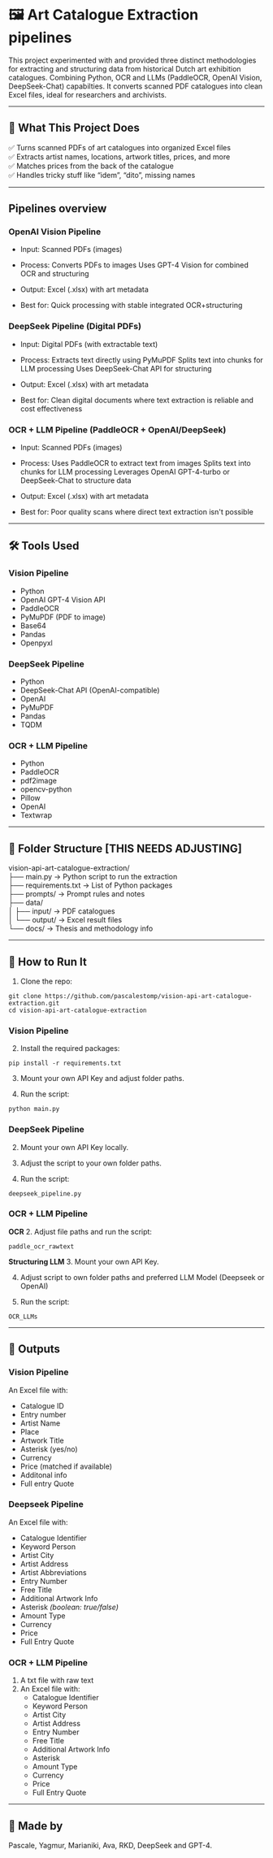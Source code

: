 # 🖼️ Art Catalogue Extraction pipelines

This project experimented with and provided three distinct methodologies for extracting and structuring data from historical Dutch art exhibition catalogues. Combining Python, OCR and LLMs (PaddleOCR, OpenAI Vision, DeepSeek-Chat) capabilties. It converts scanned PDF catalogues into clean Excel files, ideal for researchers and archivists.

---

## 🚀 What This Project Does

✅ Turns scanned PDFs of art catalogues into organized Excel files  
✅ Extracts artist names, locations, artwork titles, prices, and more  
✅ Matches prices from the back of the catalogue  
✅ Handles tricky stuff like “idem”, “dito”, missing names  

---
## Pipelines overview

### OpenAI Vision Pipeline

- Input: Scanned PDFs (images)
  
- Process:
  Converts PDFs to images
  Uses GPT-4 Vision for combined OCR and structuring

- Output: Excel (.xlsx) with art metadata
  
- Best for: Quick processing with stable integrated OCR+structuring

### DeepSeek Pipeline (Digital PDFs)

- Input: Digital PDFs (with extractable text)
  
- Process:
  Extracts text directly using PyMuPDF
  Splits text into chunks for LLM processing
  Uses DeepSeek-Chat API for structuring

- Output: Excel (.xlsx) with art metadata

- Best for: Clean digital documents where text extraction is reliable and cost effectiveness

### OCR + LLM Pipeline (PaddleOCR + OpenAI/DeepSeek)

- Input: Scanned PDFs (images)

- Process:
  Uses PaddleOCR to extract text from images
  Splits text into chunks for LLM processing
  Leverages OpenAI GPT-4-turbo or DeepSeek-Chat to structure data

- Output: Excel (.xlsx) with art metadata

- Best for: Poor quality scans where direct text extraction isn't possible
  
---
## 🛠 Tools Used
### Vision Pipeline
- Python
- OpenAI GPT-4 Vision API
- PaddleOCR
- PyMuPDF (PDF to image)
- Base64
- Pandas
- Openpyxl

### DeepSeek Pipeline
- Python
- DeepSeek-Chat API (OpenAI-compatible)
- OpenAI
- PyMuPDF
- Pandas
- TQDM

### OCR + LLM Pipeline
- Python
- PaddleOCR
- pdf2image
- opencv-python
- Pillow
- OpenAI
- Textwrap
---

## 📁 Folder Structure [THIS NEEDS ADJUSTING]

vision-api-art-catalogue-extraction/  
├── main.py → Python script to run the extraction  
├── requirements.txt → List of Python packages  
├── prompts/ → Prompt rules and notes  
├── data/  
│   ├── input/ → PDF catalogues  
│   └── output/ → Excel result files  
└── docs/ → Thesis and methodology info  

---

## 🧪 How to Run It

1. Clone the repo:
```
git clone https://github.com/pascalestomp/vision-api-art-catalogue-extraction.git
cd vision-api-art-catalogue-extraction
```
### Vision Pipeline

2. Install the required packages:
```
pip install -r requirements.txt
```
3. Mount your own API Key and adjust folder paths.
   
4. Run the script:
```
python main.py
```

### DeepSeek Pipeline

2. Mount your own API Key locally.
   
3. Adjust the script to your own folder paths.
   
4. Run the script:
```
deepseek_pipeline.py
```

### OCR + LLM Pipeline
**OCR**
2. Adjust file paths and run the script:
```
paddle_ocr_rawtext
```
**Structuring LLM**
3. Mount your own API Key.
  
4. Adjust script to own folder paths and preferred LLM Model (Deepseek or OpenAI)
     
5. Run the script:
```
OCR_LLMs
```
---

## 📝 Outputs

### Vision Pipeline
An Excel file with:
- Catalogue ID
- Entry number
- Artist Name
- Place
- Artwork Title
- Asterisk (yes/no)
- Currency
- Price (matched if available)
- Additonal info
- Full entry Quote

### Deepseek Pipeline
An Excel file with:
- Catalogue Identifier
- Keyword Person  
- Artist City  
- Artist Address
- Artist Abbreviations  
- Entry Number 
- Free Title  
- Additional Artwork Info  
- Asterisk *(boolean: true/false)*  
- Amount Type  
- Currency 
- Price 
- Full Entry Quote

### OCR + LLM Pipeline
1. A txt file with raw text
2. An Excel file with:
   - Catalogue Identifier
   - Keyword Person
   - Artist City
   - Artist Address
   - Entry Number
   - Free Title
   - Additional Artwork Info
   - Asterisk
   - Amount Type
   - Currency
   - Price
   - Full Entry Quote

---

## 💖 Made by

Pascale, Yagmur, Marianiki, Ava, RKD, DeepSeek and GPT-4.


